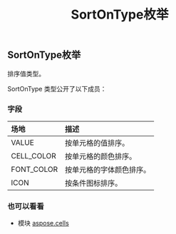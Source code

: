 ﻿---
title: SortOnType枚举
second_title: Aspose.Cells for Python via .NET API 参考资料
description:
type: docs
weight: 2480
url: /zh/python-net/aspose.cells/sortontype/
is_root: false
---
##  SortOnType枚举
排序值类型。



SortOnType 类型公开了以下成员：

### 字段
|场地|描述|
| :- | :- |
| VALUE |按单元格的值排序。|
| CELL_COLOR |按单元格的颜色排序。|
| FONT_COLOR |按单元格的字体颜色排序。|
| ICON |按条件图标排序。|



### 也可以看看
* 模块 [aspose.cells](..)
